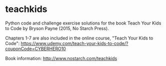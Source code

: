 # teachkids
Python code and challenge exercise solutions for the book Teach Your Kids to Code by Bryson Payne (2015, No Starch Press).

Chapters 1-7 are also included in the online course, "Teach Your Kids to Code": https://www.udemy.com/teach-your-kids-to-code/?couponCode=CYBERHERO10 

Book information: http://www.nostarch.com/teachkids 
